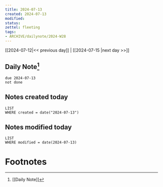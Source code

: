 ```yaml
---
title: 2024-07-13
created: 2024-07-13
modified: 
status:
zettel: fleeting
tags: 
- ARCHIVE/dailynote/2024-W28 
---
```


[[2024-07-12|<< previous day]] | [[2024-07-15 |next day >>]]

## Daily Note[^1]
```tasks
due 2024-07-13
not done
```
## Notes created today
```dataview
LIST
WHERE created = date("2024-07-13")
```
## Notes modified today
```dataview
LIST
WHERE modified = date(2024-07-13)
```

# Footnotes

[^1]: [[Daily Note]]